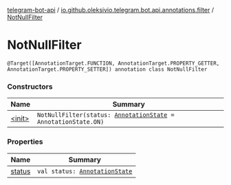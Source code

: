 [telegram-bot-api](../../index.md) / [io.github.oleksivio.telegram.bot.api.annotations.filter](../index.md) / [NotNullFilter](./index.md)

# NotNullFilter

`@Target([AnnotationTarget.FUNCTION, AnnotationTarget.PROPERTY_GETTER, AnnotationTarget.PROPERTY_SETTER]) annotation class NotNullFilter`

### Constructors

| Name | Summary |
|---|---|
| [&lt;init&gt;](-init-.md) | `NotNullFilter(status: `[`AnnotationState`](../../io.github.oleksivio.telegram.bot.api.model.annotation/-annotation-state/index.md)` = AnnotationState.ON)` |

### Properties

| Name | Summary |
|---|---|
| [status](status.md) | `val status: `[`AnnotationState`](../../io.github.oleksivio.telegram.bot.api.model.annotation/-annotation-state/index.md) |
